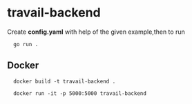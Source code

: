 # travail-backend


  Create **config.yaml** with help of the given example,then to run
```  
  go run .
```

## Docker

```
  docker build -t travail-backend .
```

```
  docker run -it -p 5000:5000 travail-backend
```